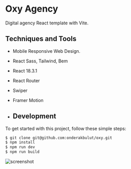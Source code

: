 # Oxy Agency

Digital agency React template with Vite.

## Techniques and Tools
- Mobile Responsive Web Design.
- React Sass, Tailwind, Bem
- React 18.3.1
- React Router
- Swiper
- Framer Motion

- ## Development

To get started with this project, follow these simple steps:

```bash
$ git clone git@github.com:onderakbulut/oxy.git
$ npm install
$ npm run dev
$ npm run build
```

![screenshot](https://github.com/user-attachments/assets/b140bf19-739d-42d0-8141-089a9d8eab6f)

